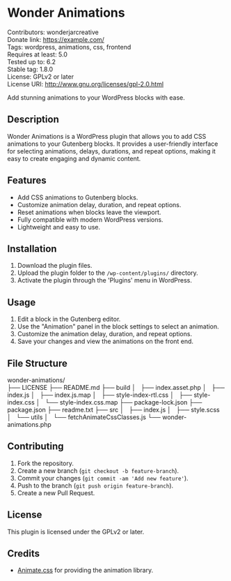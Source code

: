 # Wonder Animations

Contributors: wonderjarcreative  
Donate link: https://example.com/  
Tags: wordpress, animations, css, frontend  
Requires at least: 5.0  
Tested up to: 6.2  
Stable tag: 1.8.0  
License: GPLv2 or later  
License URI: http://www.gnu.org/licenses/gpl-2.0.html

Add stunning animations to your WordPress blocks with ease.

## Description

Wonder Animations is a WordPress plugin that allows you to add CSS animations to your Gutenberg blocks. It provides a user-friendly interface for selecting animations, delays, durations, and repeat options, making it easy to create engaging and dynamic content.

## Features

- Add CSS animations to Gutenberg blocks.
- Customize animation delay, duration, and repeat options.
- Reset animations when blocks leave the viewport.
- Fully compatible with modern WordPress versions.
- Lightweight and easy to use.

## Installation

1. Download the plugin files.
2. Upload the plugin folder to the `/wp-content/plugins/` directory.
3. Activate the plugin through the 'Plugins' menu in WordPress.

## Usage

1. Edit a block in the Gutenberg editor.
2. Use the "Animation" panel in the block settings to select an animation.
3. Customize the animation delay, duration, and repeat options.
4. Save your changes and view the animations on the front end.

## File Structure

wonder-animations/  
├── LICENSE
├── README.md
├── build
│   ├── index.asset.php
│   ├── index.js
│   ├── index.js.map
│   ├── style-index-rtl.css
│   ├── style-index.css
│   └── style-index.css.map
├── package-lock.json
├── package.json
├── readme.txt
├── src
│   ├── index.js
│   ├── style.scss
│   └── utils
│   └── fetchAnimateCssClasses.js
└── wonder-animations.php

## Contributing

1. Fork the repository.
2. Create a new branch (`git checkout -b feature-branch`).
3. Commit your changes (`git commit -am 'Add new feature'`).
4. Push to the branch (`git push origin feature-branch`).
5. Create a new Pull Request.

## License

This plugin is licensed under the GPLv2 or later.

## Credits

- [Animate.css](https://animate.style/) for providing the animation library.
